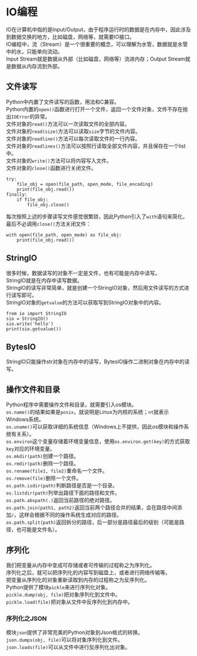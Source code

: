 # IO编程
IO在计算机中指的是Input/Output，由于程序运行时的数据是在内存中，因此涉及到数据交换的地方，比如磁盘，网络等，就需要IO接口。    
IO编程中，流（Stream）是一个很重要的概念，可以理解为水管，数据就是水管中的水，只能单向流动。    
Input Stream就是数据从外部（比如磁盘，网络等）流进内存；Output Stream就是数据从内存流到外部。    

## 文件读写
Python中内置了文件读写的函数，用法和C兼容。    
Python内置的`open()`函数进行打开一个文件，返回一个文件对象，文件不存在抛出`IOError`的异常。    
文件对象的`read()`方法可以一次读取文件的全部内容。    
文件对象的`read(size)`方法可以读取`size`字节的文件内容。    
文件对象的`readline()`方法可以每次读取文件的一行内容。    
文件对象的`readlines()`方法可以按照行读取全部文件内容，并且保存在一个list中。    
文件对象的`write()`方法可以将内容写入文件。    
文件对象的`close()`函数进行关闭文件。    

	try:
		file_obj = open(file_path, open_mode, file_encoding)
		print(file_obj.read())
	finally:
		if file_obj:
			file_obj.close()

每次按照上述的步骤读写文件感觉很繁琐，因此Python引入了`with`语句来简化，最后不必调用`close()`方法关闭文件：

	with open(file_path, open_mode) as file_obj:
		print(file_obj.read())

## StringIO
很多时候，数据读写的对象不一定是文件，也有可能是内存中读写。    
StringIO就是在内存中读写数据。    
StringIO的读写非常简单，就是创建一个StringIO对象，然后用文件读写的方式进行读写即可。    
StringIO对象的`getvalue`的方法可以获取写到StringIO对象中的内容。    

	from io import StringIO
	sio = StringIO()
	sio.write('hello')
	print(sio.getvalue())

## BytesIO
StringIO只能操作str对象在内存中的读写，BytesIO操作二进制对象在内存中的读写。    

## 操作文件和目录
Python程序中需要操作文件和目录，就需要引入os模块。    
`os.name()`的结果如果是`posix`，就说明是Linux为内核的系统；`nt`就表示Windows系统。    
`os.uname()`可以获取详细的系统信息（Windows上不提供，因此os模块和操作系统有关系）。    
`os.environ`这个变量存储着环境变量信息，使用`os.environ.get(key)`的方式获取`key`对应的环境变量。    
`os.mkdir(path)`创建一个路径。    
`os.rmdir(path)`删除一个路径。    
`os.rename(file1, file2)`重命名一个文件。    
`os.remove(file)`删除一个文件。    
`os.path.isdir(path)`判断路径是否是一个目录。    
`os.listdir(path)`列举出路径下面的路径和文件。    
`os.path.abspath(.)`返回当前路径的绝对路径。   
`os.path.join(path1, path2)`返回当前两个路径合并的结果，会在路径中间添加`/`，这样会根据不同的操作系统生成对应的路径。    
`os.path.split(path)`返回拆分的路径，后一部分是路径最后的级别（可能是路径，也可能是文件名）。    


## 序列化
我们把变量从内存中变成可存储或者可传输的过程称之为序列化。    
序列化之后，就可以把序列化的内容写到磁盘上，或者进行网络传输等。    
把变量从序列化的对象重新读取到内存的过程称之为反序列化。    
Python提供了模块`pickle`来进行序列化对象。    
`pickle.dump(obj, file)`把对象序列化到文件中。    
`pickle.load(file)`把对象从文件中反序列化到内存中。    

### 序列化之JSON
模块`json`提供了非常完美的Python对象到Json格式的转换。    
`json.dumps(obj, file)`可以将对象序列化到文件。    
`json.loads(file)`可以从文件中进行反序列化出对象。    


